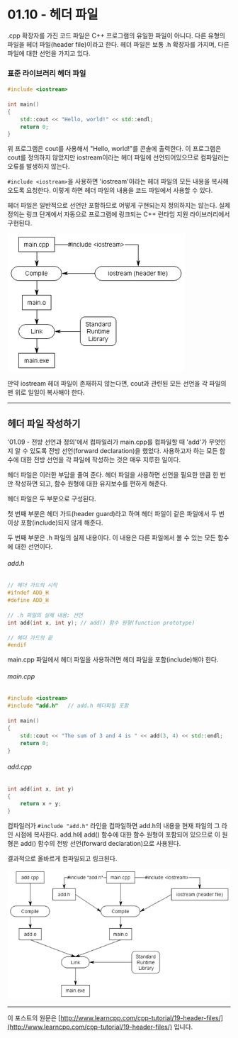# 01.10 - 헤더 파일

.cpp 확장자를 가진 코드 파일은 C++ 프로그램의 유일한 파일이 아니다. 다른 유형의 파일을 헤더 파일(header file)이라고 한다. 헤더 파일은 보통 .h 확장자를 가지며, 다른 파일에 대한 선언을 가지고 있다.

### 표준 라이브러리 헤더 파일

```cpp
#include <iostream>

int main()
{
    std::cout << "Hello, world!" << std::endl;
    return 0;
}
```

위 프로그램은 cout를 사용해서 "Hello, world!"를 콘솔에 출력한다. 이 프로그램은 cout를 정의하지 않았지만 iostream이라는 헤더 파일에 선언되어있으므로 컴파일러는 오류를 발생하지 않는다.

`#include <iostream>`을 사용하면 'iostream'이라는 헤더 파일의 모든 내용을 복사해오도록 요청한다. 이렇게 하면 헤더 파일의 내용을 코드 파일에서 사용할 수 있다.

헤더 파일은 일반적으로 선언만 포함하므로 어떻게 구현되는지 정의하지는 않는다. 실제 정의는 링크 단계에서 자동으로 프로그램에 링크되는 C++ 런타임 지원 라이브러리에서 구현된다.

![IncludeLibrary](./images/IncludeLibrary.png)

만약 iostream 헤더 파일이 존재하지 않는다면, cout과 관련된 모든 선언을 각 파일의 맨 위로 일일이 복사해야 한다.

---

## 헤더 파일 작성하기

'01.09 - 전방 선언과 정의'에서 컴파일러가 main.cpp를 컴파일할 때 'add'가 무엇인지 알 수 있도록 전방 선언(forward declaration)을 했었다. 사용하고자 하는 모든 함수에 대한 전방 선언을 각 파일에 작성하는 것은 매우 지루한 일이다.

헤더 파일은 이러한 부담을 줄여 준다. 헤더 파일을 사용하면 선언을 필요한 만큼 한 번만 작성하면 되고, 함수 원형에 대한 유지보수를 편하게 해준다.

헤더 파일은 두 부분으로 구성된다.

첫 번째 부분은 헤더 가드(header guard)라고 하며 헤더 파일이 같은 파일에서 두 번 이상 포함(include)되지 않게 해준다.

두 번째 부분은 .h 파일의 실제 내용이다. 이 내용은 다른 파일에서 볼 수 있는 모든 함수에 대한 선언이다.

###### add.h

```cpp
// 헤더 가드의 시작
#ifndef ADD_H
#define ADD_H
 
// .h 파일의 실제 내용: 선언
int add(int x, int y); // add() 함수 원형(function prototype)

// 헤더 가드의 끝
#endif
```

main.cpp 파일에서 헤더 파일을 사용하려면 헤더 파일을 포함(include)해야 한다.

###### main.cpp

```cpp
#include <iostream>
#include "add.h"   // add.h 헤더파일 포함
 
int main()
{
    std::cout << "The sum of 3 and 4 is " << add(3, 4) << std::endl;
    return 0;
}
```

###### add.cpp

```cpp
int add(int x, int y)
{
    return x + y;
}
```

컴파일러가 `#include "add.h"` 라인을 컴파일하면 add.h의 내용을 현재 파일의 그 라인 시점에 복사한다. add.h에 add() 함수에 대한 함수 원형이 포함되어 있으므로 이 원형은 add() 함수의 전방 선언(forward declaration)으로 사용된다.

결과적으로 올바르게 컴파일되고 링크된다.

![IncludeHeader](./images/IncludeHeader.png)

---

이 포스트의 원문은 [http://www.learncpp.com/cpp-tutorial/19-header-files/](http://www.learncpp.com/cpp-tutorial/19-header-files/) 입니다.